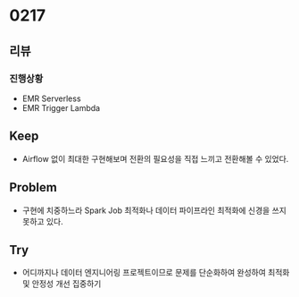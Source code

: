 # 0217
## 리뷰
### 진행상황
- EMR Serverless 
- EMR Trigger Lambda
## Keep
- Airflow 없이 최대한 구현해보며 전환의 필요성을 직접 느끼고 전환해볼 수 있었다.
## Problem
- 구현에 치중하느라 Spark Job 최적화나 데이터 파이프라인 최적화에 신경을 쓰지 못하고 있다.
## Try
- 어디까지나 데이터 엔지니어링 프로젝트이므로 문제를 단순화하여 완성하여 최적화 및 안정성 개선 집중하기